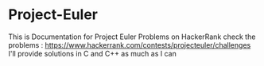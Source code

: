 # Project-Euler
This is Documentation for Project Euler Problems on HackerRank 
check the problems : https://www.hackerrank.com/contests/projecteuler/challenges
I'll provide solutions in C and C++ as much as I can 
